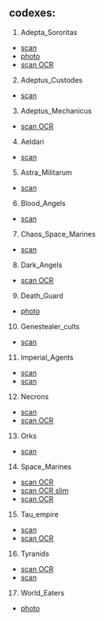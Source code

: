 ## codexes:
1. Adepta_Sororitas
 - [scan](\codex_10th/Adepta_Sororitas_10th.pdf)
 - [photo](codex_10th/Adepta_Sororitas_10th_2.pdf)
 - [scan OCR](codex_10th/Adepta_Sororitas_10th_3.pdf)
2. Adeptus_Custodes
  - [scan](codex_10th/Adeptus_Custodes_10th.pdf)
3. Adeptus_Mechanicus
  - [scan OCR](codex_10th/Adeptus_Mechanicus_10th.pdf)
4. Aeldari
  - [scan](codex_10th/Aeldari_10th.pdf)
5. Astra_Militarum
  - [scan](codex_10th/Astra_Militarum_10th.pdf)
6. Blood_Angels
  - [scan](codex_10th/Blood_Angels_10th.pdf)
7. Chaos_Space_Marines
  - [scan](codex_10th/Chaos_Space_Marines_10th.pdf)
8. Dark_Angels
  - [scan OCR](codex_10th/Dark_Angels_10th.pdf)
9. Death_Guard
  - [photo](codex_10th/Death_Guard_10th.pdf)
10. Genestealer_cults
  - [scan](codex_10th/Genestealer_cults_10th.pdf)
11. Imperial_Agents
  - [scan](codex_10th/Imperial_Agents_10th.pdf)
  - [scan](codex_10th/Imperial_Agents_10th_2.pdf)
12. Necrons
  - [scan](codex_10th/Necrons_10th.pdf)
  - [scan OCR](codex_10th/Necrons_10th_2.pdf)
13. Orks
  - [scan](codex_10th/Orks_10th.pdf)
14. Space_Marines
  - [scan OCR](codex_10th/Space_Marines_10th.pdf)
  - [scan OCR slim](codex_10th/Space_Marines_10th_2.pdf)
  - [scan OCR](codex_10th/Space_Marines-10th_3.pdf)
15. Tau_empire
  - [scan](codex_10th/Tau_empire_10th.pdf)
  - [scan OCR](codex_10th/Tau_Empire_10th_2.pdf)
16. Tyranids
  - [scan OCR](codex_10th/Tyranids_10th.pdf)
  - [scan](codex_10th/Tyranid_10th_2.pdf)
17. World_Eaters
  - [photo](codex_10th/World_Eaters_10th.pdf)
